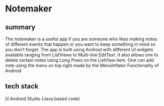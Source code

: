 # Notemaker

## summary
The notemaker is a useful app if you are someone who likes making notes of different events that happen or you want to keep something in mind so you don't forget. The app is built using Android with different UI widgets available ranging from ListViews to Multi-line EditText. It also allows one to delete certain notes using Long Press on the ListView item. One can add note using the menu on top right made by the MenuInflator Functionality of Android

## tech stack

:ballot_box_with_check: Android Studio (Java based code)
